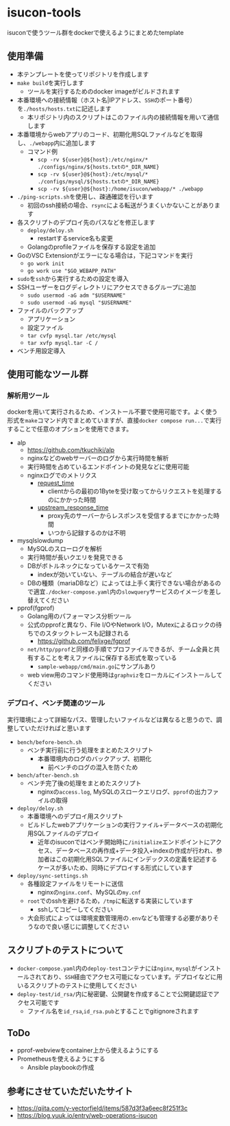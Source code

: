 # isucon-tools
isuconで使うツール群をdockerで使えるようにまとめたtemplate

## 使用準備
- 本テンプレートを使ってリポジトリを作成します
- `make build`を実行します
    - ツールを実行するためのdocker imageがビルドされます
- 本番環境への接続情報（ホスト名|IPアドレス、`SSH`のポート番号）を`./hosts/hosts.txt`に記述します
    - 本リポジトリ内のスクリプトはこのファイル内の接続情報を用いて通信します
- 本番環境からwebアプリのコード、初期化用SQLファイルなどを取得し、`./webapp`内に追加します
    - コマンド例
        - `scp -rv ${user}@${host}:/etc/nginx/* ./configs/nginx/${hosts.txtの*_DIR_NAME}`
        - `scp -rv ${user}@${host}:/etc/mysql/* ./configs/mysql/${hosts.txtの*_DIR_NAME}`
        - `scp -rv ${user}@${host}:/home/isucon/webapp/* ./webapp`
- `./ping-scripts.sh`を使用し、疎通確認を行います
    - 初回のssh接続の場合、`rsync`による転送がうまくいかないことがあります
- 各スクリプトのデプロイ先のパスなどを修正します
    - `deploy/deloy.sh`
        - restartするservice名も変更
    - Golangのprofileファイルを保存する設定を追加
- GoのVSC Extensionがエラーになる場合は，下記コマンドを実行
    - `go work init` 
    - `go work use "$GO_WEBAPP_PATH"`
- `sudo`を`ssh`から実行するための設定を導入
- SSHユーザーをログディレクトリにアクセスできるグループに追加
    - `sudo usermod -aG adm "$USERNAME"`
    - `sudo usermod -aG mysql "$USERNAME"`
- ファイルのバックアップ
    - アプリケーション
    - 設定ファイル
    - `tar cvfp mysql.tar /etc/mysql`
    - `tar xvfp mysql.tar -C /`
- ベンチ用設定導入



## 使用可能なツール群

### 解析用ツール
dockerを用いて実行されるため、インストール不要で使用可能です。よく使う形式を`make`コマンド内でまとめていますが、直接`docker compose run...`で実行することで任意のオプションを使用できます。

- alp
    - https://github.com/tkuchiki/alp
    - nginxなどのwebサーバーのログから実行時間を解析
    - 実行時間を占めているエンドポイントの発見などに使用可能
    - nginxログでのメトリクス
        - [request_time](https://nginx.org/en/docs/http/ngx_http_core_module.html#var_request_time:~:text=or%20%E2%80%9CPOST%E2%80%9D-,%24request_time,-request%20processing%20time)
            - clientからの最初の1Byteを受け取ってからリクエストを処理するのにかかった時間
        - [upstream_response_time](http://nginx.org/en/docs/http/ngx_http_upstream_module.html#:~:text=%24upstream_response_time)
            - proxy先のサーバーからレスポンスを受信するまでにかかった時間
            - いつから記録するのかは不明
- mysqlslowdump
    - MySQLのスローログを解析
    - 実行時間が長いクエリを発見できる
    - DBがボトルネックになっているケースで有効
        - indexが効いていない、テーブルの結合が遅いなど
    - DBの種類（mariaDBなど）によっては上手く実行できない場合があるので適宜`./docker-compose.yaml`内の`slowquery`サービスのイメージを差し替えてください
- pprof(fgprof)
    - Golang用のパフォーマンス分析ツール
    - 公式のpprofと異なり、File I/OやNetwork I/O，Mutexによるロックの待ちでのスタックトレースも記録される
        - https://github.com/felixge/fgprof
    - `net/http/pprof`と同様の手順でプロファイルできるが、チーム全員と共有することを考えファイルに保存する形式を取っている
        - `sample-webapp/cmd/main.go`にサンプルあり
    - web view用のコマンド使用時は`graphviz`をローカルにインストールしてください

### デプロイ、ベンチ関連のツール
実行環境によって詳細なパス、管理したいファイルなどは異なると思うので、調整していただければと思います

- `bench/before-bench.sh`
    - ベンチ実行前に行う処理をまとめたスクリプト
        - 本番環境内のログのバックアップ、初期化
            - 前ベンチのログの混入を防ぐため
- `bench/after-bench.sh`
    - ベンチ完了後の処理をまとめたスクリプト
        - nginxの`access.log`, MySQLのスロークエリログ、`pprof`の出力ファイルの取得
- `deploy/deloy.sh`
    - 本番環境へのデプロイ用スクリプト
    - ビルドしたwebアプリケーションの実行ファイル+データベースの初期化用SQLファイルのデプロイ
        - 近年のisuconではベンチ開始時に`/initialize`エンドポイントにアクセス、データベースの再作成+データ投入+indexの作成が行われ、参加者はこの初期化用SQLファイルにインデックスの定義を記述するケースが多いため、同時にデプロイする形式にしています
- `deploy/sync-settings.sh`
    - 各種設定ファイルをリモートに送信
        - nginxの`nginx.conf`、MySQLの`my.cnf`
    - `root`でのsshを避けるため，`/tmp`に転送する実装にしています
        - sshしてコピーしてください
    - 大会形式によっては環境変数管理用の`.env`なども管理する必要がありそうなので良い感じに調整してください

## スクリプトのテストについて
- `docker-compose.yaml`内の`deploy-test`コンテナには`nginx`, `mysql`がインストールされており、`SSH`経由でアクセス可能になっています。デプロイなどに用いるスクリプトのテストに使用してください
- `deploy-test/id_rsa/`内に秘密鍵、公開鍵を作成することで公開鍵認証でアクセス可能です
    - ファイル名を`id_rsa`,`id_rsa.pub`とすることでgitignoreされます

## ToDo
- pprof-webviewをcontainer上から使えるようにする
- Prometheusを使えるようにする
    - Ansible playbookの作成

## 参考にさせていただいたサイト
- https://qiita.com/y-vectorfield/items/587d3f3a6eec8f251f3c
- https://blog.yuuk.io/entry/web-operations-isucon